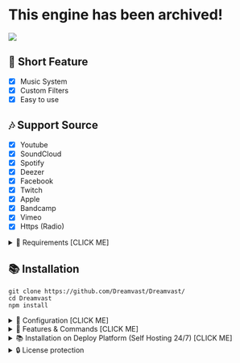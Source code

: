 # This engine has been archived!

[![](https://iili.io/hWrlFp.png)](https://www.dmca.com/Protection/Status.aspx?ID=5467c424-89a9-47ba-8333-191051f752f5&refurl=https://github.com/Dreamvast)

## 📑 Short Feature
- [x] Music System
- [x] Custom Filters
- [x] Easy to use

## 🎶 Support Source
- [x] Youtube
- [x] SoundCloud
- [x] Spotify
- [x] Deezer
- [x] Facebook 
- [x] Twitch
- [x] Apple
- [x] Bandcamp
- [x] Vimeo
- [x] Https (Radio)

<details><summary>📎 Requirements [CLICK ME]</summary>
<p>

## 📎 Requirements

1. Node.js Version 16.6.0+ **[Download](https://nodejs.org/en/download/)**
2. Discord Bot Token **[Guide](https://discordjs.guide/preparations/setting-up-a-bot-application.html#creating-your-bot)**
3. LavaLink **[Guide](https://github.com/freyacodes/lavalink)** (i use this development version [Download](https://ci.fredboat.com/repository/downloadAll/Lavalink_Build/9311:id/artifacts.zip) )
4. MongoDB **[Download](https://www.mongodb.com/try/download/community)** (Download & install = Finish!)

## 🛑 Super Requirements 

Java 11-13 **[Download JDK13](http://www.mediafire.com/file/m6gk7aoq96db8g0/file)** (i use this version) for LAVALINK!

</p>
</details>

## 📚 Installation

```
git clone https://github.com/Dreamvast/Dreamvast/
cd Dreamvast
npm install
```

<details><summary>📄 Configuration [CLICK ME]</summary>
<p>

## 📄 Configuration

> Copy or Rename `.env.example` to `.env` and fill out the values:

```.env
# Bot
TOKEN=put your bot token here
LEAVE_TIMEOUT=put your timeout value here (must be a number and 1000 = 1 seconds)
PREFIX=put your prefix here
OWNER_ID=put your id here (example: 898728768791789628)
TOGGLE_SLASH=disable (put enable or disable here to use or not use slash)
EMBED_COLOR="#1591d7" (put your hex code color here with "")

# Lavalink
NODE_HOST=put your lavalink ip here
NODE_PORT=put your lavalink port here
NODE_PASSWORD=put your lavalink password here

# Spotify
SPOTIFY_ID=put your spotify id here
SPOTIFY_SECRET=put your spotify secret here

# Slash
CLIENT_ID=Put your client id here
GUILD_ID=Put your guild (server) id here # You can delete it or leave it alone

# Top.gg
TOPGG_TOKEN=put your top.gg token here (required)

# Database
MONGO_URI=put your mongo uri here
```

> **OPTION 2️⃣**
Go to folder `settings` edit `config.js` and you can fill out the values:

After installation or finishes all you can use `npm run auto` for start the bot with auto update code or `node .` to start the bot. or `Run Start.bat`

</p>
</details>

<details><summary>🔩 Features & Commands [CLICK ME]</summary>
<p>

## 🔩 Features & Commands

> Note: The default prefix is 'd!'
🎶 **Music Commands!** 

- Play (d!play [song/url])
- Nowplaying (d!nowplaying)
- Queue (d!queue [page])
- Repeat (d!loop type [current, all])
- Loopqueue (d!loopall)
- Shuffle (d!shuffle)
- Volume control (d!volume [10 - 100])
- Pause (d!pause)
- Resume (d!resume)
- Skip (d!skip)
- Skipto (d!skipto [position])
- Clear (d!clear)
- Join (d!join)
- Leave (d!leave)
- Forward (d!forward [second])
- Seek (d!seek [second])
- Rewind (d!rewind [second])
- Replay (d!replay)
- Search (d!search [songname])
- Previous (d!previous)
- Autoplay (d!autoplay)
- Radio (d!radio)

⏺ **Filter Commands!**
- Bass (d!bass)
- Superbass (d!superbass)
- Pop (d!pop)
- Treblebass (d!treblebass)
- Soft (d!soft)
- Earrape (d!earrape)
- Equalizer (d!equalizer [14 bands])
- Speed (d!speed [amount])
- Picth (d!pitch [amount])
- Vaporwave (d!vaporwave)
- Nightcore (d!nightcore)
- Bassboost (d!bassboost [-10 - 10])
- Rate (d!rate)
- Reset (d!reset)
- 3d (d!3d)
- China (d!china)
- Chipmunk (d!chipmunk)
- Darthvader (d!darthvader)
- DoubleTime (d!doubletime)
- SlowMotion (d!slowmotion)
- Tremolo (d!tremolo)
- Vibrate (d!vibrate)
- Vibrato (d!vibrato)
	
📑 **Utilities Commands!**
- Restart (d!restart) // (OWNER ONLY)

</p>
</details>
<details><summary>📚 Installation on Deploy Platform (Self Hosting 24/7) [CLICK ME]</summary>
<p>
	
# Creating a discord bot account

[Click this](https://discordpy.readthedocs.io/en/stable/discord.html) and follow the steps in it

## Click one of these 3 link.

[1. Deploy Dreamvast on Railway](https://railway.app/new/template/O9uSe-?referralCode=gx5tSK) (With Railway, you just follow the step in Railway)
	
[2. Deploy Dreamvast on Replit](https://replit.com/@XeonE52680v3/Dreamvast)
### If you are deploy in replit, follow all this step bellow
1. If you have clicked the "Deploy Dreamvast on Replit", click on "Fork repl"
2. When you cloned your repl, click on "Secrets (Enviroment Variables)"
3. At the enviroment area, scroll down and click on "Open raw editor"
4. At the editor, copy this text **(Remember to change what it asks for in the text.)**
```
{
	"TOKEN": "put your bot token here",
	"LEAVE_TIMEOUT": "put your timeout value here (must be a number and 1000 = 1 seconds)",
	"PREFIX": "put your prefix here",
	"OWNER_ID": "put your id here (example: 898728768791789628)",
	"NODE_HOST": "lavalink.darrenofficial.com",
	"NODE_PORT": "80",
	"NODE_PASSWORD": "FreeLava",
	"SPOTIFY_ID": "put your spotify id here",
	"SPOTIFY_SECRET": "put your spotify secret here",
	"CLIENT_ID": "Put your client id here",
	"GUILD_ID": "Put your guild (server) id here",
	"TOPGG_TOKEN": "put your top.gg token here (required for autoplay command)",
	"MONGO_URI": "put your mongo uri here",
	"TOGGLE_SLASH": "(put enable or disable here to use or not use slash)",
	"EMBED_COLOR": " "#1591d7" (put your hex code color here with "")"
}
```
5. After finish, click on save.
6. Click on Run and enjoy the bot!
</p>
</details>

<details><summary>🔒 License protection</summary>
<p>
This project is licensed under GPL-3.0 license and protected by DMCA. So if you want to public your bot with this source code please remake and credit me (XeonE52680v3) and Adivise into your bot or I will request takedown your bot.
</p>
</details>
